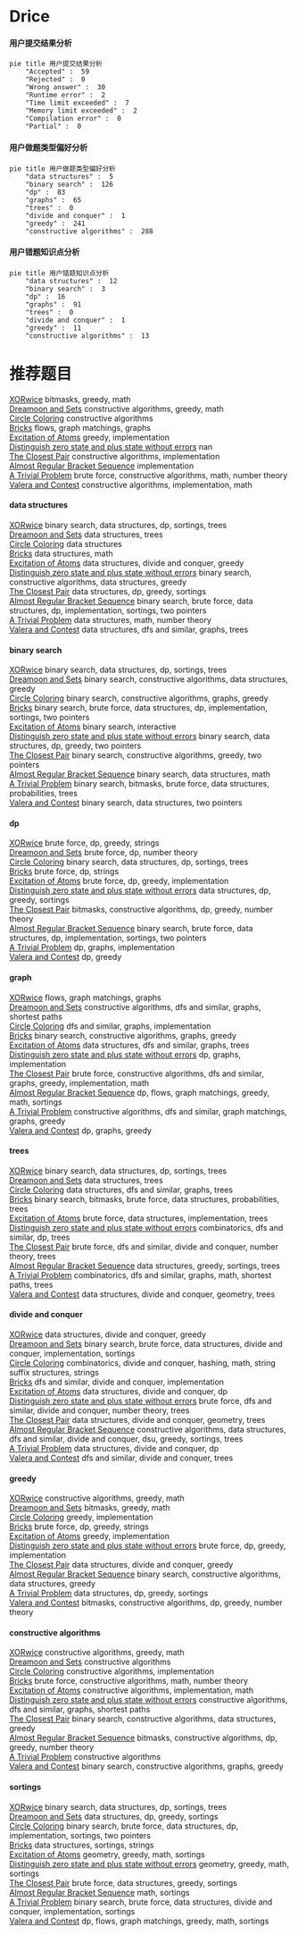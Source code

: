 # Drice
<!-- tabs:start -->
#### **用户提交结果分析**

```mermaid
pie title 用户提交结果分析
    "Accepted" :  59
    "Rejected" :  0
    "Wrong answer" :  30
    "Runtime error" :  2
    "Time limit exceeded" :  7
    "Memory limit exceeded" :  2
    "Compilation error" :  0
    "Partial" :  0
```
#### **用户做题类型偏好分析**

```mermaid
pie title 用户做题类型偏好分析
    "data structures" :  5
    "binary search" :  126
    "dp" :  83
    "graphs" :  65
    "trees" :  0
    "divide and conquer" :  1
    "greedy" :  241
    "constructive algorithms" :  288
```
#### **用户错题知识点分析**

```mermaid
pie title 用户错题知识点分析
    "data structures" :  12
    "binary search" :  3
    "dp" :  16
    "graphs" :  91
    "trees" :  0
    "divide and conquer" :  1
    "greedy" :  11
    "constructive algorithms" :  13
```
<!-- tabs:end -->
# 推荐题目
[XORwice](http://codeforces.com/problemset/problem/1421/A)		bitmasks,
                        greedy,
                        math		  
[Dreamoon and Sets](http://codeforces.com/problemset/problem/476/D)		constructive algorithms,
                        greedy,
                        math		  
[Circle Coloring](http://codeforces.com/problemset/problem/1408/A)		constructive algorithms		  
[Bricks](http://codeforces.com/problemset/problem/1404/E)		flows,
                        graph matchings,
                        graphs		  
[Excitation of Atoms](http://codeforces.com/problemset/problem/1425/E)		greedy,
                        implementation		  
[Distinguish zero state and plus state without errors](http://codeforces.com/problemset/problem/1002/C2)		nan		  
[The Closest Pair](https://codeforces.com/contest/312/problem/C)		constructive algorithms,
                        implementation		  
[Almost Regular Bracket Sequence](http://codeforces.com/problemset/problem/1095/E)		implementation		  
[A Trivial Problem](http://codeforces.com/problemset/problem/633/B)		brute force,
                        constructive algorithms,
                        math,
                        number theory		  
[Valera and Contest](http://codeforces.com/problemset/problem/369/B)		constructive algorithms,
                        implementation,
                        math		  
<!-- tabs:start -->
#### **data structures**
[XORwice](http://codeforces.com/problemset/problem/474/E)		binary search,
                        data structures,
                        dp,
                        sortings,
                        trees		  
[Dreamoon and Sets](http://codeforces.com/problemset/problem/1458/F)		data structures,
                        trees		  
[Circle Coloring](http://codeforces.com/problemset/problem/121/E)		data structures		  
[Bricks](http://codeforces.com/problemset/problem/701/B)		data structures,
                        math		  
[Excitation of Atoms](https://codeforces.com/contest/635/problem/E)		data structures,
                        divide and conquer,
                        greedy		  
[Distinguish zero state and plus state without errors](http://codeforces.com/problemset/problem/1373/F)		binary search,
                        constructive algorithms,
                        data structures,
                        greedy		  
[The Closest Pair](http://codeforces.com/problemset/problem/797/F)		data structures,
                        dp,
                        greedy,
                        sortings		  
[Almost Regular Bracket Sequence](http://codeforces.com/problemset/problem/1408/D)		binary search,
                        brute force,
                        data structures,
                        dp,
                        implementation,
                        sortings,
                        two pointers		  
[A Trivial Problem](http://codeforces.com/problemset/problem/1349/A)		data structures,
                        math,
                        number theory		  
[Valera and Contest](http://codeforces.com/problemset/problem/487/E)		data structures,
                        dfs and similar,
                        graphs,
                        trees		  
#### **binary search**
[XORwice](http://codeforces.com/problemset/problem/474/E)		binary search,
                        data structures,
                        dp,
                        sortings,
                        trees		  
[Dreamoon and Sets](http://codeforces.com/problemset/problem/1373/F)		binary search,
                        constructive algorithms,
                        data structures,
                        greedy		  
[Circle Coloring](https://codeforces.com/contest/233/problem/C)		binary search,
                        constructive algorithms,
                        graphs,
                        greedy		  
[Bricks](http://codeforces.com/problemset/problem/1408/D)		binary search,
                        brute force,
                        data structures,
                        dp,
                        implementation,
                        sortings,
                        two pointers		  
[Excitation of Atoms](http://codeforces.com/problemset/problem/1010/B)		binary search,
                        interactive		  
[Distinguish zero state and plus state without errors](http://codeforces.com/problemset/problem/1492/C)		binary search,
                        data structures,
                        dp,
                        greedy,
                        two pointers		  
[The Closest Pair](http://codeforces.com/problemset/problem/1463/D)		binary search,
                        constructive algorithms,
                        greedy,
                        two pointers		  
[Almost Regular Bracket Sequence](http://codeforces.com/problemset/problem/1490/G)		binary search,
                        data structures,
                        math		  
[A Trivial Problem](http://codeforces.com/problemset/problem/1479/D)		binary search,
                        bitmasks,
                        brute force,
                        data structures,
                        probabilities,
                        trees		  
[Valera and Contest](http://codeforces.com/problemset/problem/1436/E)		binary search,
                        data structures,
                        two pointers		  
#### **dp**
[XORwice](http://codeforces.com/problemset/problem/766/C)		brute force,
                        dp,
                        greedy,
                        strings		  
[Dreamoon and Sets](http://codeforces.com/problemset/problem/691/F)		brute force,
                        dp,
                        number theory		  
[Circle Coloring](http://codeforces.com/problemset/problem/474/E)		binary search,
                        data structures,
                        dp,
                        sortings,
                        trees		  
[Bricks](http://codeforces.com/problemset/problem/798/B)		brute force,
                        dp,
                        strings		  
[Excitation of Atoms](http://codeforces.com/problemset/problem/1070/G)		brute force,
                        dp,
                        greedy,
                        implementation		  
[Distinguish zero state and plus state without errors](http://codeforces.com/problemset/problem/797/F)		data structures,
                        dp,
                        greedy,
                        sortings		  
[The Closest Pair](http://codeforces.com/problemset/problem/1225/G)		bitmasks,
                        constructive algorithms,
                        dp,
                        greedy,
                        number theory		  
[Almost Regular Bracket Sequence](http://codeforces.com/problemset/problem/1408/D)		binary search,
                        brute force,
                        data structures,
                        dp,
                        implementation,
                        sortings,
                        two pointers		  
[A Trivial Problem](http://codeforces.com/problemset/problem/1137/C)		dp,
                        graphs,
                        implementation		  
[Valera and Contest](http://codeforces.com/problemset/problem/1466/B)		dp,
                        greedy		  
#### **graph**
[XORwice](http://codeforces.com/problemset/problem/1404/E)		flows,
                        graph matchings,
                        graphs		  
[Dreamoon and Sets](http://codeforces.com/problemset/problem/1450/E)		constructive algorithms,
                        dfs and similar,
                        graphs,
                        shortest paths		  
[Circle Coloring](http://codeforces.com/problemset/problem/1033/A)		dfs and similar,
                        graphs,
                        implementation		  
[Bricks](https://codeforces.com/contest/233/problem/C)		binary search,
                        constructive algorithms,
                        graphs,
                        greedy		  
[Excitation of Atoms](http://codeforces.com/problemset/problem/487/E)		data structures,
                        dfs and similar,
                        graphs,
                        trees		  
[Distinguish zero state and plus state without errors](http://codeforces.com/problemset/problem/1137/C)		dp,
                        graphs,
                        implementation		  
[The Closest Pair](http://codeforces.com/problemset/problem/1487/C)		brute force,
                        constructive algorithms,
                        dfs and similar,
                        graphs,
                        greedy,
                        implementation,
                        math		  
[Almost Regular Bracket Sequence](http://codeforces.com/problemset/problem/1437/C)		dp,
                        flows,
                        graph matchings,
                        greedy,
                        math,
                        sortings		  
[A Trivial Problem](http://codeforces.com/problemset/problem/1470/D)		constructive algorithms,
                        dfs and similar,
                        graph matchings,
                        graphs,
                        greedy		  
[Valera and Contest](http://codeforces.com/problemset/problem/1476/C)		dp,
                        graphs,
                        greedy		  
#### **trees**
[XORwice](http://codeforces.com/problemset/problem/474/E)		binary search,
                        data structures,
                        dp,
                        sortings,
                        trees		  
[Dreamoon and Sets](http://codeforces.com/problemset/problem/1458/F)		data structures,
                        trees		  
[Circle Coloring](http://codeforces.com/problemset/problem/487/E)		data structures,
                        dfs and similar,
                        graphs,
                        trees		  
[Bricks](http://codeforces.com/problemset/problem/1479/D)		binary search,
                        bitmasks,
                        brute force,
                        data structures,
                        probabilities,
                        trees		  
[Excitation of Atoms](http://codeforces.com/problemset/problem/1511/C)		brute force,
                        data structures,
                        implementation,
                        trees		  
[Distinguish zero state and plus state without errors](http://codeforces.com/problemset/problem/1499/F)		combinatorics,
                        dfs and similar,
                        dp,
                        trees		  
[The Closest Pair](http://codeforces.com/problemset/problem/1491/E)		brute force,
                        dfs and similar,
                        divide and conquer,
                        number theory,
                        trees		  
[Almost Regular Bracket Sequence](http://codeforces.com/problemset/problem/1466/D)		data structures,
                        greedy,
                        sortings,
                        trees		  
[A Trivial Problem](http://codeforces.com/problemset/problem/1495/D)		combinatorics,
                        dfs and similar,
                        graphs,
                        math,
                        shortest paths,
                        trees		  
[Valera and Contest](http://codeforces.com/problemset/problem/1303/G)		data structures,
                        divide and conquer,
                        geometry,
                        trees		  
#### **divide and conquer**
[XORwice](https://codeforces.com/contest/635/problem/E)		data structures,
                        divide and conquer,
                        greedy		  
[Dreamoon and Sets](http://codeforces.com/problemset/problem/1461/D)		binary search,
                        brute force,
                        data structures,
                        divide and conquer,
                        implementation,
                        sortings		  
[Circle Coloring](http://codeforces.com/problemset/problem/1466/G)		combinatorics,
                        divide and conquer,
                        hashing,
                        math,
                        string suffix structures,
                        strings		  
[Bricks](http://codeforces.com/problemset/problem/1490/D)		dfs and similar,
                        divide and conquer,
                        implementation		  
[Excitation of Atoms](https://codeforces.com/contest/1483/problem/C)		data structures,
                        divide and conquer,
                        dp		  
[Distinguish zero state and plus state without errors](http://codeforces.com/problemset/problem/1491/E)		brute force,
                        dfs and similar,
                        divide and conquer,
                        number theory,
                        trees		  
[The Closest Pair](http://codeforces.com/problemset/problem/1303/G)		data structures,
                        divide and conquer,
                        geometry,
                        trees		  
[Almost Regular Bracket Sequence](http://codeforces.com/problemset/problem/1494/D)		constructive algorithms,
                        data structures,
                        dfs and similar,
                        divide and conquer,
                        dsu,
                        greedy,
                        sortings,
                        trees		  
[A Trivial Problem](http://codeforces.com/problemset/problem/1482/E)		data structures,
                        divide and conquer,
                        dp		  
[Valera and Contest](http://codeforces.com/problemset/problem/566/C)		dfs and similar,
                        divide and conquer,
                        trees		  
#### **greedy**
[XORwice](http://codeforces.com/problemset/problem/476/D)		constructive algorithms,
                        greedy,
                        math		  
[Dreamoon and Sets](http://codeforces.com/problemset/problem/1421/A)		bitmasks,
                        greedy,
                        math		  
[Circle Coloring](http://codeforces.com/problemset/problem/1425/E)		greedy,
                        implementation		  
[Bricks](http://codeforces.com/problemset/problem/766/C)		brute force,
                        dp,
                        greedy,
                        strings		  
[Excitation of Atoms](http://codeforces.com/problemset/problem/1101/B)		greedy,
                        implementation		  
[Distinguish zero state and plus state without errors](http://codeforces.com/problemset/problem/1070/G)		brute force,
                        dp,
                        greedy,
                        implementation		  
[The Closest Pair](https://codeforces.com/contest/635/problem/E)		data structures,
                        divide and conquer,
                        greedy		  
[Almost Regular Bracket Sequence](http://codeforces.com/problemset/problem/1373/F)		binary search,
                        constructive algorithms,
                        data structures,
                        greedy		  
[A Trivial Problem](http://codeforces.com/problemset/problem/797/F)		data structures,
                        dp,
                        greedy,
                        sortings		  
[Valera and Contest](http://codeforces.com/problemset/problem/1225/G)		bitmasks,
                        constructive algorithms,
                        dp,
                        greedy,
                        number theory		  
#### **constructive algorithms**
[XORwice](http://codeforces.com/problemset/problem/476/D)		constructive algorithms,
                        greedy,
                        math		  
[Dreamoon and Sets](http://codeforces.com/problemset/problem/1408/A)		constructive algorithms		  
[Circle Coloring](https://codeforces.com/contest/312/problem/C)		constructive algorithms,
                        implementation		  
[Bricks](http://codeforces.com/problemset/problem/633/B)		brute force,
                        constructive algorithms,
                        math,
                        number theory		  
[Excitation of Atoms](http://codeforces.com/problemset/problem/369/B)		constructive algorithms,
                        implementation,
                        math		  
[Distinguish zero state and plus state without errors](http://codeforces.com/problemset/problem/1450/E)		constructive algorithms,
                        dfs and similar,
                        graphs,
                        shortest paths		  
[The Closest Pair](http://codeforces.com/problemset/problem/1373/F)		binary search,
                        constructive algorithms,
                        data structures,
                        greedy		  
[Almost Regular Bracket Sequence](http://codeforces.com/problemset/problem/1225/G)		bitmasks,
                        constructive algorithms,
                        dp,
                        greedy,
                        number theory		  
[A Trivial Problem](http://codeforces.com/problemset/problem/1028/E)		constructive algorithms		  
[Valera and Contest](https://codeforces.com/contest/233/problem/C)		binary search,
                        constructive algorithms,
                        graphs,
                        greedy		  
#### **sortings**
[XORwice](http://codeforces.com/problemset/problem/474/E)		binary search,
                        data structures,
                        dp,
                        sortings,
                        trees		  
[Dreamoon and Sets](http://codeforces.com/problemset/problem/797/F)		data structures,
                        dp,
                        greedy,
                        sortings		  
[Circle Coloring](http://codeforces.com/problemset/problem/1408/D)		binary search,
                        brute force,
                        data structures,
                        dp,
                        implementation,
                        sortings,
                        two pointers		  
[Bricks](http://codeforces.com/problemset/problem/558/E)		data structures,
                        sortings,
                        strings		  
[Excitation of Atoms](https://codeforces.com/contest/1496/problem/C)		geometry,
                        greedy,
                        math,
                        sortings		  
[Distinguish zero state and plus state without errors](http://codeforces.com/problemset/problem/1495/A)		geometry,
                        greedy,
                        math,
                        sortings		  
[The Closest Pair](http://codeforces.com/problemset/problem/1497/A)		brute force,
                        data structures,
                        greedy,
                        sortings		  
[Almost Regular Bracket Sequence](http://codeforces.com/problemset/problem/1427/A)		math,
                        sortings		  
[A Trivial Problem](http://codeforces.com/problemset/problem/1461/D)		binary search,
                        brute force,
                        data structures,
                        divide and conquer,
                        implementation,
                        sortings		  
[Valera and Contest](http://codeforces.com/problemset/problem/1437/C)		dp,
                        flows,
                        graph matchings,
                        greedy,
                        math,
                        sortings		  
<!-- tabs:end -->

